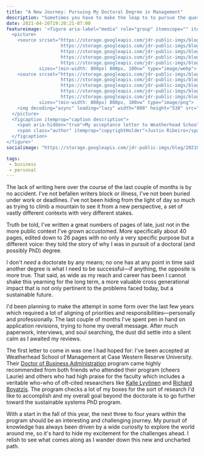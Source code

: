 ```yaml
---
title: "A New Journey: Pursuing My Doctoral Degree in Management"
description: "Sometimes you have to make the leap to to pursue the questions that keep you awake at night."
date: 2021-04-26T19:20:21-07:00
featureimage: '<figure aria-label="media" role="group" itemscope="" itemprop="associatedMedia" itemtype="http://schema.org/ImageObject">
  <picture>
    <source srcset="https://storage.googleapis.com/jdr-public-imgs/blog/20210426-cwru-accepted-640.webp 640w,
                    https://storage.googleapis.com/jdr-public-imgs/blog/20210426-cwru-accepted-800.webp 800w,
                    https://storage.googleapis.com/jdr-public-imgs/blog/20210426-cwru-accepted-1024.webp 1024w,
                    https://storage.googleapis.com/jdr-public-imgs/blog/20210426-cwru-accepted-1280.webp 1280w,
                    https://storage.googleapis.com/jdr-public-imgs/blog/20210426-cwru-accepted-1600.webp 1600w"
            sizes="(min-width: 800px) 800px, 100vw" type="image/webp">
    <source srcset="https://storage.googleapis.com/jdr-public-imgs/blog/20210426-cwru-accepted-640.png 640w,
                    https://storage.googleapis.com/jdr-public-imgs/blog/20210426-cwru-accepted-800.png 800w,
                    https://storage.googleapis.com/jdr-public-imgs/blog/20210426-cwru-accepted-1024.png 1024w,
                    https://storage.googleapis.com/jdr-public-imgs/blog/20210426-cwru-accepted-1280.png 1280w,
                    https://storage.googleapis.com/jdr-public-imgs/blog/20210426-cwru-accepted-1600.png 1600w"
            sizes="(min-width: 800px) 800px, 100vw" type="image/png">
    <img decoding="async" loading="lazy" width="800" height="538" src="https://storage.googleapis.com/jdr-public-imgs/blog/20210426-cwru-accepted-800.png" alt="My acceptance letter to Weatherhead School of Doctoral Program at Case Western Reserve University.">
  </picture>
  <figcaption itemprop="caption description">
    <span aria-hidden="true">My acceptance letter to Weatherhead School of Doctoral Program at Case Western Reserve University.</span>
    <span class="author" itemprop="copyrightHolder">Justin Ribeiro</span>
  </figcaption>
</figure>'
socialimage: "https://storage.googleapis.com/jdr-public-imgs/blog/20210426-cwru-accepted-800.png"

tags:
 - business
 - personal
---
```


The lack of writing here over the course of the last couple of months is by no accident. I've not befallen writers block or illness, I've not been buried under work or deadlines. I've not been hiding from the light of day so much as trying to climb a mountain to see it from a new perspective, a set of vastly different contexts with very different stakes.

Truth be told, I've written a great numbers of pages of late, just not in the more public context I've grown accustomed. More specifically about 40 pages, edited down to 26 pages with no only a very specific purpose but a different voice: they told the story of why I was in pursuit of a doctoral (and possibly PhD) degree.

I don't _need_ a doctorate by any means; no one has at any point in time said another degree is what I need to be successful—if anything, the opposite is more true. That said, as wide as my reach and career has been I cannot shake this yearning for the long term, a more valuable cross generational impact that is not only pertinent to the problems faced today, but a sustainable future.

I'd been planning to make the attempt in some form over the last few years which required a lot of aligning of priorities and responsibilities—personally and professionally. The last couple of months I've spent pen in hand on application revisions, trying to hone my overall message. After much paperwork, interviews, and soul searching, the dust did settle into a silent calm as I awaited my reviews.

The first letter to come in was one I had hoped for: I've been accepted at Weatherhead School of Management at Case Western Reserve University. Their [Doctor of Business Administration](https://weatherhead.case.edu/degrees/doctorate/doctor-management/) program came highly recommended from both friends who attended their program (cheers Laurie) and others who had high praise for the faculty which includes a veritable who-who of oft-cited researchers like [Kalle Lyytinen](https://en.wikipedia.org/wiki/Kalle_Lyytinen) and [Richard Boyatzis](https://en.wikipedia.org/wiki/Richard_Boyatzis). The program checks a lot of my boxes for the sort of research I'd like to accomplish and my overall goal beyond the doctorate is to go further toward the sustainable systems PhD program.

With a start in the fall of this year, the next three to four years within the program should be an interesting and challenging journey. My pursuit of knowledge has always been driven by a wide curiosity to explore the world around me, so it's hard to hide my excitement for the challenges ahead. I relish to see what comes along as I wander down this new and uncharted path.
